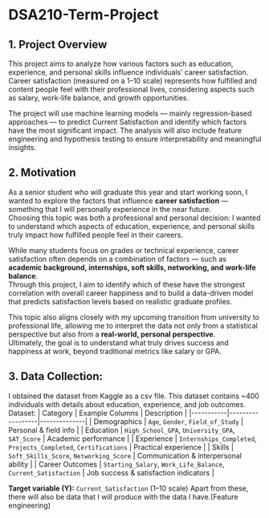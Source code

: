 # DSA210-Term-Project

## 1. Project Overview

This project aims to analyze how various factors such as education, experience, and personal skills influence individuals’ career satisfaction.
Career satisfaction (measured on a 1–10 scale) represents how fulfilled and content people feel with their professional lives, considering aspects such as salary, work-life balance, and growth opportunities.

The project will use machine learning models — mainly regression-based approaches — to predict Current Satisfaction and identify which factors have the most significant impact.
The analysis will also include feature engineering and hypothesis testing to ensure interpretability and meaningful insights.

## 2. Motivation

As a senior student who will graduate this year and start working soon, I wanted to explore the factors that influence **career satisfaction** — something that I will personally experience in the near future.  
Choosing this topic was both a professional and personal decision: I wanted to understand which aspects of education, experience, and personal skills truly impact how fulfilled people feel in their careers.

While many students focus on grades or technical experience, career satisfaction often depends on a combination of factors — such as **academic background, internships, soft skills, networking, and work-life balance**.  
Through this project, I aim to identify which of these have the strongest correlation with overall career happiness and to build a data-driven model that predicts satisfaction levels based on realistic graduate profiles.

This topic also aligns closely with my upcoming transition from university to professional life, allowing me to interpret the data not only from a statistical perspective but also from a **real-world, personal perspective**.  
Ultimately, the goal is to understand what truly drives success and happiness at work, beyond traditional metrics like salary or GPA.

## 3. Data Collection:
I obtained the dataset from Kaggle as a csv file. This dataset contains ~400 individuals with details about education, experience, and job outcomes.
Dataset: 
| Category | Example Columns | Description |
|-----------|------------------|--------------|
| Demographics | `Age`, `Gender`, `Field_of_Study` | Personal & field info |
| Education | `High_School_GPA`, `University_GPA`, `SAT_Score` | Academic performance |
| Experience | `Internships_Completed`, `Projects_Completed`, `Certifications` | Practical experience |
| Skills | `Soft_Skills_Score`, `Networking_Score` | Communication & interpersonal ability |
| Career Outcomes | `Starting_Salary`, `Work_Life_Balance`, `Current_Satisfaction` | Job success & satisfaction indicators |

**Target variable (Y):** `Current_Satisfaction` (1–10 scale)
Apart from these, there will also be data that I will produce with the data I have.(Feature engineering)


